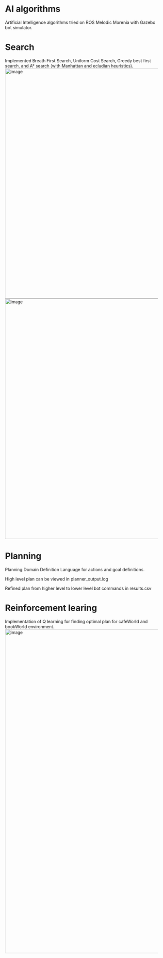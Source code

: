 # AI algorithms
Artificial Intelligence algorithms tried on ROS Melodic Morenia with Gazebo bot simulator.

# Search
Implemented Breath First Search, Uniform Cost Search, Greedy best first search, and A* search (with Manhattan and ecludian heuristics).
<img width="758" alt="image" src="https://user-images.githubusercontent.com/14234116/167031299-0495b49b-6a77-4e81-9d3b-b4a4fd809620.png">
<img width="792" alt="image" src="https://user-images.githubusercontent.com/14234116/167031367-b7f2e268-5b8a-4cbb-9981-6eff251c7fca.png">

# Planning
Planning Domain Definition Language for actions and goal definitions.

High level plan can be viewed in planner_output.log

Refined plan from higher level to lower level bot commands in results.csv

# Reinforcement learing
Implementation of Q learning for finding optimal plan for cafeWorld and bookWorld environment.
<img width="1067" alt="image" src="https://user-images.githubusercontent.com/14234116/167031450-7ecf0fd3-3616-4f8b-81d6-83e737952ff9.png">


